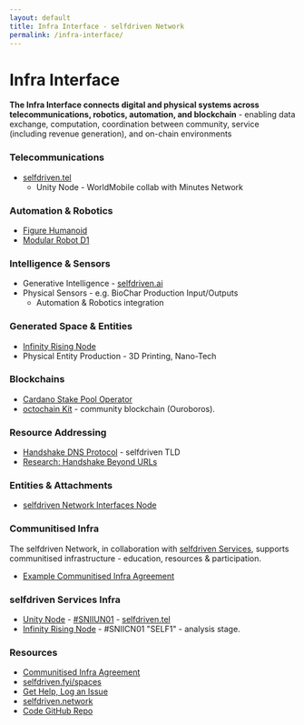 ```yaml
---
layout: default
title: Infra Interface - selfdriven Network
permalink: /infra-interface/
---
```


# Infra Interface

**The Infra Interface connects digital and physical systems across telecommunications, robotics, automation, and blockchain** - enabling data exchange, computation, coordination between community, service (including revenue generation), and on-chain environments

### Telecommunications
   - [selfdriven.tel](https://selfdriven.tel)
      - Unity Node - WorldMobile collab with Minutes Network

### Automation & Robotics
   - [Figure Humanoid](https://youtube.com/@figureai)
   - [Modular Robot D1](https://www.youtube.com/watch?v=GbL3mjoZtOA)

### Intelligence & Sensors
   - Generative Intelligence - [selfdriven.ai](https://www.selfdriven.ai/tech/)
   - Physical Sensors - e.g. BioChar Production Input/Outputs
      - Automation & Robotics integration

### Generated Space & Entities
   - [Infinity Rising Node](https://copiwiki.cornucopias.io/the-company/technology/copi-nodes/copi-file-node)
   - Physical Entity Production - 3D Printing, Nano-Tech

### Blockchains
   - [Cardano Stake Pool Operator](https://cardano.org/stake-pool-operation/)
   - [octochain Kit](https://octomics.io/octochain/kit) - community blockchain (Ouroboros).

### Resource Addressing
   - [Handshake DNS Protocol](/infra-interface/handshake/) - selfdriven TLD
   - [Research: Handshake Beyond URLs](/infra-interface/research/handshake-beyond-urls/)

### Entities & Attachments
   - [selfdriven Network Interfaces Node](/interfaces-node/)

### Communitised Infra
The selfdriven Network, in collaboration with [selfdriven Services](https://selfdriven.services), supports communitised infrastructure - education, resources & participation.
- [Example Communitised Infra Agreement](/infra-interface/communitised-agreement)

### selfdriven Services Infra
- [Unity Node](https://unitynodes.io) - [#SNIIUN01](https://adastat.net/policies/269366d093249b0cac98fa9fcbc374578429534e3b7adeac09f081e3) - [selfdriven.tel](https://selfdriven.tel)
- [Infinity Rising Node](https://copiwiki.cornucopias.io/the-company/technology/copi-nodes) - #SNIICN01 "SELF1" - analysis stage.

### Resources
- [Communitised Infra Agreement](/infra-interface/communitised-agreement)
- [selfdriven.fyi/spaces](https://selfdriven.fyi/spaces)
- [Get Help, Log an Issue](https://github.com/selfdriven-foundation/selfdriven-network/issues)
- [selfdriven.network](https://selfdriven.network)  
- [Code GitHub Repo](https://github.com/selfdriven-tech/interface-infra)